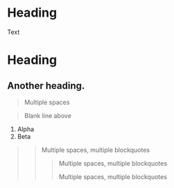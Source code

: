  # Heading
Text

# Heading

## Another heading.

>  Multiple spaces

> Blank line above

1. Alpha
3.  Beta

> >  Multiple spaces, multiple blockquotes
> >
> > >  Multiple spaces, multiple blockquotes
> > >
>  > > Multiple spaces, multiple blockquotes
